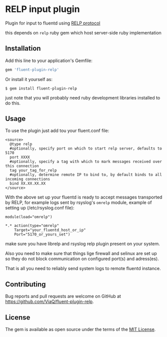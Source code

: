 # RELP input plugin

Plugin for input to fluentd using [RELP protocol](http://www.rsyslog.com/doc/relp.html)

this depends on `relp` ruby gem which host server-side ruby implementation

## Installation

Add this line to your application's Gemfile:

```ruby
gem 'fluent-plugin-relp'
```

Or install it yourself as:

    $ gem install fluent-plugin-relp

just note that you will probably need ruby development libraries installed to do this.

## Usage

To use the plugin just add tou your fluent.conf file:
```aconf
<source>
  @type relp
  #optionally, specify port on which to start relp server, defaults to 5170
  port XXXX
  #optionally, specify a tag with which to mark messages received over this connection 
  tag your_tag_for_relp
  #optionally, determine remote IP to bind to, by default binds to all incoming connections
  bind XX.XX.XX.XX
</source>

```
With the above set up your fluentd is ready to accept messages transported by RELP, for example logs
sent by rsyslog's `omrelp` module, example of setting up (/etc/rsyslog.conf file):

```aconf 
module(load="omrelp")

*.* action(type="omrelp" 
	Target="your_fluentd_host_or_ip" 
	Port="5170_or_yours_set")
```
make sure you have librelp and rsyslog relp plugin present on your system.

Also you need to make sure that things lige firewall and selinux are set up
so they do not block communication on configured port(s) and adress(es).

That is all you need to reliably send system logs to remote fluentd instance.

## Contributing

Bug reports and pull requests are welcome on GitHub at https://github.com/ViaQ/fluent-plugin-relp.


## License

The gem is available as open source under the terms of the [MIT License](http://opensource.org/licenses/MIT).
